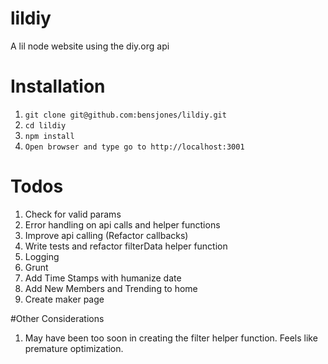 # lildiy
A lil node website using the diy.org api

# Installation
1. `git clone git@github.com:bensjones/lildiy.git`
2. `cd lildiy`
3. `npm install`
4. `Open browser and type go to http://localhost:3001`

# Todos
1. Check for valid params
2. Error handling on api calls and helper functions
3. Improve api calling (Refactor callbacks)
4. Write tests and refactor filterData helper function
5. Logging
6. Grunt
7. Add Time Stamps with humanize date
8. Add New Members and Trending to home
9. Create maker page

#Other Considerations
1. May have been too soon in creating the filter helper function. Feels like premature optimization.
